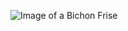 ![Image of a Bichon Frise](https://www.google.com/url?sa=i&source=images&cd=&ved=2ahUKEwivwqe9oKnkAhUKCTQIHSLgBJEQjRx6BAgBEAQ&url=https%3A%2F%2Fwww.dogsnow.com%2Fdog-ad-242115&psig=AOvVaw07bfAf4NDX7G57sS1GOliY&ust=1567208406583629)
